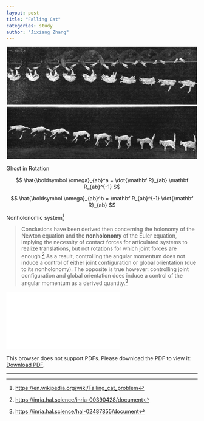 ```yaml
---
layout: post
title: "Falling Cat"
categories: study
author: "Jixiang Zhang"
---
```


<p align="center">
  <img src="/images/cat_1894.jpg" width="500"/>
</p>

Ghost in Rotation

$$
\hat{\boldsymbol \omega}_{ab}^a = \dot{\mathbf R}_{ab} \mathbf R_{ab}^{-1}
$$

$$
\hat{\boldsymbol \omega}_{ab}^b = \mathbf R_{ab}^{-1} \dot{\mathbf R}_{ab}
$$

Nonholonomic system[^1]

> Conclusions have been derived then concerning the holonomy of the Newton equation and the **nonholonomy** of the Euler equation, implying the necessity of contact forces for articulated systems to realize translations, but not rotations for which joint forces are enough.[^2]
> As a result, controlling the angular momentum does not induce a control of either joint configuration or global orientation (due to its nonholonomy). The opposite is true however: controlling joint configuration and global orientation does induce a control of the angular momentum as a derived quantity.[^3]

<object data="/files/nonholonomy.pdf" type="application/pdf" width="700px" height="1200px">
    <embed src="/files/nonholonomy.pdf">
        <p>This browser does not support PDFs. Please download the PDF to view it:
            <a href="/files/nonholonomy.pdf">Download PDF</a>.
        </p>
    </embed>
</object>

---

[^1]: <https://en.wikipedia.org/wiki/Falling_cat_problem>
[^2]: <https://inria.hal.science/inria-00390428/document>
[^3]: <https://inria.hal.science/hal-02487855/document>
